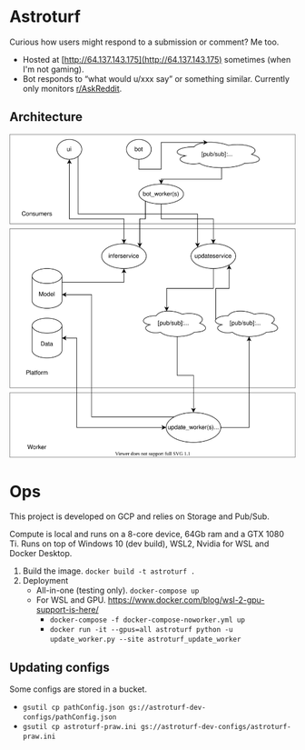 # Astroturf
Curious how users might respond to a submission or comment? Me too.
- Hosted at [http://64.137.143.175](http://64.137.143.175) sometimes (when I'm not gaming).
- Bot responds to “what would u/xxx say” or something similar. Currently only monitors [r/AskReddit](https://www.reddit.com/r/AskReddit).

## Architecture
<img src="./Architecture.svg">


# Ops
This project is developed on GCP and relies on Storage and Pub/Sub.

Compute is local and runs on a 8-core device, 64Gb ram and a GTX 1080 Ti.
Runs on top of Windows 10 (dev build), WSL2, Nvidia for WSL and Docker Desktop.

1. Build the image. `docker build -t astroturf .`
2. Deployment
	- All-in-one (testing only). `docker-compose up`
	- For WSL and GPU. https://www.docker.com/blog/wsl-2-gpu-support-is-here/
		- `docker-compose -f docker-compose-noworker.yml up`
		- `docker run -it --gpus=all astroturf python -u update_worker.py --site astroturf_update_worker`

## Updating configs
Some configs are stored in a bucket.
- `gsutil cp pathConfig.json gs://astroturf-dev-configs/pathConfig.json`
- `gsutil cp astroturf-praw.ini gs://astroturf-dev-configs/astroturf-praw.ini`
